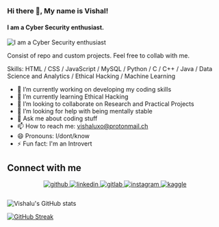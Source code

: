 ### Hi there 👋, My name is Vishal!
#### I am a Cyber Security enthusiast.
![I am a Cyber Security enthusiast](https://pbs.twimg.com/media/FLicViFaMAE1U7D?format=jpg&name=large)

Consist of repo and custom projects. Feel free to collab with me.

Skills: HTML / CSS / JavaScript / MySQL / Python / C / C++ / Java / Data Science and Analytics / Ethical Hacking / Machine Learning 

- 🔭 I’m currently working on developing my coding skills 
- 🌱 I’m currently learning Ethical Hacking 
- 👯 I’m looking to collaborate on Research and Practical Projects 
- 🤔 I’m looking for help with being mentally stable 
- 💬 Ask me about coding stuff 
- 📫 How to reach me: vishaluxo@protonmail.ch
- 😄 Pronouns: I/dont/know 
- ⚡ Fun fact: I'm an Introvert 


## Connect with me  
<div align="center">
<a href="https://github.com/vishalvipin1" target="_blank">
<img src=https://img.shields.io/badge/github-%2324292e.svg?&style=for-the-badge&logo=github&logoColor=white alt=github style="margin-bottom: 5px;" />
</a>
<a href="https://linkedin.com/in/vishaalvipin" target="_blank">
<img src=https://img.shields.io/badge/linkedin-%231E77B5.svg?&style=for-the-badge&logo=linkedin&logoColor=white alt=linkedin style="margin-bottom: 5px;" />
</a>
<a href="https://gitlab.com/v.vipin.mohan" target="_blank">
<img src=https://img.shields.io/badge/gitlab-330F63.svg?&style=for-the-badge&logo=gitlab&logoColor=white alt=gitlab style="margin-bottom: 5px;" />
</a>
<a href="https://instagram.com/vish.al.u" target="_blank">
<img src=https://img.shields.io/badge/instagram-%23000000.svg?&style=for-the-badge&logo=instagram&logoColor=white alt=instagram style="margin-bottom: 5px;" />
</a>
<a href="https://www.kaggle.com/vishalvipinmohan" target="_blank">
<img src=https://img.shields.io/badge/kaggle-%2344BAE8.svg?&style=for-the-badge&logo=kaggle&logoColor=white alt=kaggle style="margin-bottom: 5px;" />
</a>  
</div>  

###

![Vishalu's GitHub stats](https://github-readme-stats.vercel.app/api?username=vishalvipin1&theme=gotham&show_icons=true) 

[![GitHub Streak](https://streak-stats.demolab.com/?user=vishalvipin1&theme=highcontrast)](https://git.io/streak-stats)


              
